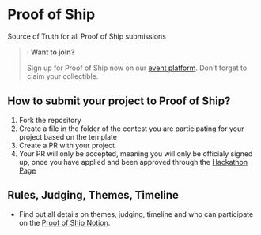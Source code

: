 # Proof of Ship
Source of Truth for all Proof of Ship submissions

> 
> ℹ️ **Want to join?** 
> 
> Sign up for Proof of Ship now on our [event platform](https://celo.lemonade.social/e/4JkhOXcD). Don't forget to claim your collectible.
> 


## How to submit your project to Proof of Ship? 

1. Fork the repository
2. Create a file in the folder of the contest you are participating for your project based on the template
3. Create a PR with your project
4. Your PR will only be accepted, meaning you will only be officialy signed up, once you have applied and been approved through the [Hackathon Page](https://celo.lemonade.social/e/4JkhOXcD)

## Rules, Judging, Themes, Timeline

- Find out all details on themes, judging, timeline and who can participate on the [Proof of Ship Notion](https://celoplatform.notion.site/Build-With-Celo-Proof-of-Ship-17cd5cb803de8060ba10d22a72b549f8).


